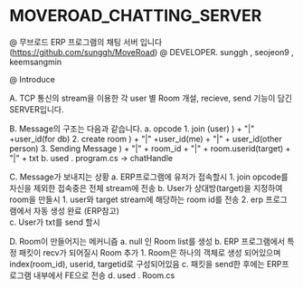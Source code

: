 # MOVEROAD_CHATTING_SERVER

@ 무브로드 ERP 프로그램의 채팅 서버 입니다 (https://github.com/sunggh/MoveRoad)
@ DEVELOPER. sunggh , seojeon9 , keemsangmin


@ Introduce 

  A. TCP 통신의 stream을 이용한 각 user 별 Room 개설, recieve, send 기능이 담긴 SERVER입니다.
  
  B. Message의 구조는 다음과 같습니다.
    a. opcode 
      1. join (user)
        ) + "|" +user_id(for db) 
      2. create room
        ) + "|" +user_id(me) + "|" + user_id(other person)
      3. Sending Message 
        ) + "|" + room_id + "|" + room.userid(target) + "|" + txt
    b. used
      . program.cs -> chatHandle
               
  C. Message가 보내지는 상황
    a. ERP프로그램에 유저가 접속할시
      1. join opcode를 자신을 제외한 접속중은 전체 stream에 전송 
    b. User가 상대방(target)을 지정하여 room을 만들시
      1. user와 target stream에 해당하는 room id를 전송
      2. erp 프로그램에서 자동 생성 완료 (ERP참고)  
    c. User가 txt를 send 할시
      
  D. Room이 만들어지는 메커니즘
    a. null 인 Room list를 생성
    b. ERP 프로그램에서 특정 패킷이 recv가 되어질시 Room 추가
     1. Room은 하나의 객체로 생성 되어있으며 index(room_id), userid, targetid로 구성되어있음
    c. 패킷을 send한 후에는 ERP프로그램 내부에서 FE으로 전송
    d. used 
      . Room.cs
      
